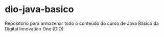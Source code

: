 # dio-java-basico
Repositório para armazenar todo o conteúdo do curso de Java Básico da Digital Innovation One (DIO)
